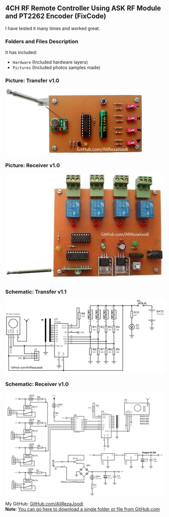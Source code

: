 ## 4CH RF Remote Controller Using ASK RF Module and PT2262 Encoder (FixCode)
I have tested it many times and worked great.

### Folders and Files Description
It has included:
- `Hardware` (Included hardware layers)
- `Pictures` (Included photos samples made)

### Picture: Transfer v1.0
![](Pictures/Transfer_v1.0.jpg)

### Picture: Receiver v1.0
![](Pictures/Receiver_v1.0.jpg)

### Schematic: Transfer v1.1
![](Hardware/Transfer_v1.1.png)

### Schematic: Receiver v1.0
![](Hardware/Receiver_v1.0.png)

My GitHub: [GitHub.com/AliRezaJoodi](https://github.com/AliRezaJoodi)  
**Note**: [You can go here to download a single folder or file from GitHub.com](https://minhaskamal.github.io/DownGit/#/home)